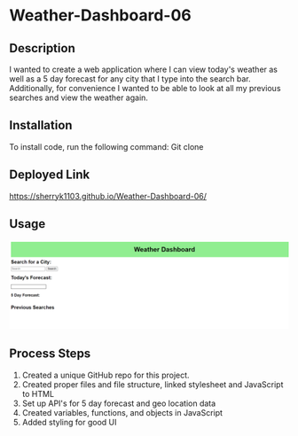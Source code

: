 # Weather-Dashboard-06

## Description

I wanted to create a web application where I can view today's weather as well as a 5 day forecast for any city that I type into the search bar. Additionally, for convenience I wanted to be able to look at all my previous searches and view the weather again.

## Installation

To install code, run the following command:
Git clone <paste SSH key>

## Deployed Link

https://sherryk1103.github.io/Weather-Dashboard-06/

## Usage

![WEATHER-DASH-SS](./Assets/WEATHER-DASH-SS.png)

## Process Steps

1. Created a unique GitHub repo for this project.
2. Created proper files and file structure, linked stylesheet and JavaScript to HTML
3. Set up API's for 5 day forecast and geo location data
4. Created variables, functions, and objects in JavaScript
5. Added styling for good UI

